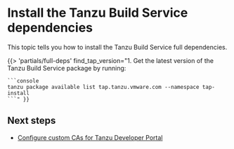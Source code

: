 # Install the Tanzu Build Service dependencies

This topic tells you how to install the Tanzu Build Service full dependencies.

<!-- The below partial is in the docs-tap/partials directory -->

{{> 'partials/full-deps' find_tap_version="1. Get the latest version of the Tanzu Build Service package by running:

    ```console
    tanzu package available list tap.tanzu.vmware.com --namespace tap-install
    ```" }}

## <a id='next-steps'></a>Next steps

- [Configure custom CAs for Tanzu Developer Portal](tap-gui-non-standard-certs-offline.hbs.md)

